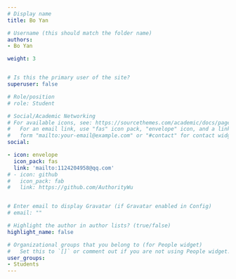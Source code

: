 ```yaml
---
# Display name
title: Bo Yan

# Username (this should match the folder name)
authors:
- Bo Yan

weight: 3


# Is this the primary user of the site?
superuser: false

# Role/position
# role: Student

# Social/Academic Networking
# For available icons, see: https://sourcethemes.com/academic/docs/page-builder/#icons
#   For an email link, use "fas" icon pack, "envelope" icon, and a link in the
#   form "mailto:your-email@example.com" or "#contact" for contact widget.
social:

- icon: envelope
  icon_pack: fas
  link: 'mailto:1124204958@qq.com'
# - icon: github
#   icon_pack: fab
#   link: https://github.com/AuthorityWu


# Enter email to display Gravatar (if Gravatar enabled in Config)
# email: ""

# Highlight the author in author lists? (true/false)
highlight_name: false

# Organizational groups that you belong to (for People widget)
#   Set this to `[]` or comment out if you are not using People widget.
user_groups:
- Students
---
```


